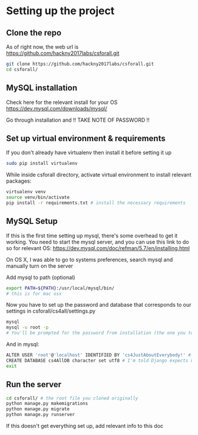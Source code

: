# Setting up the project

## Clone the repo 

As of right now, the web url is https://github.com/hackny2017labs/csforall.git
```sh
git clone https://github.com/hackny2017labs/csforall.git
cd csforall/
```

## MySQL installation

Check here for the relevant install for your OS
https://dev.mysql.com/downloads/mysql/

Go through installation and !! TAKE NOTE OF PASSWORD !!


## Set up virtual environment & requirements

If you don't already have virtualenv then install it before setting it up
```sh
sudo pip install virtualenv
```
While inside csforall directory, activate virtual environment to install relevant packages:
```sh
virtualenv venv
source venv/bin/activate
pip install -r requirements.txt # install the necessary requirements
```

## MySQL Setup

If this is the first time setting up mysql, there's some overhead to get it working. You need to start the mysql server, and you can use this link to do so for relevant OS: 
https://dev.mysql.com/doc/refman/5.7/en/installing.html

On OS X, I was able to go to systems preferences, search mysql and manually turn on the server

Add mysql to path (optional)
```sh
export PATH=${PATH}:/usr/local/mysql/bin/
# this is for mac osx
```

Now you have to set up the password and database that corresponds to our settings in csforall/cs4all/settings.py
```sh
mysql
mysql -u root -p
# You'll be prompted for the password from installation (the one you took note of hopefully)
```

And in mysql:
```sh
ALTER USER 'root'@'localhost' IDENTIFIED BY 'cs4JustAboutEverybody!' # change to relevant password
CREATE DATABASE cs4AllDB character set utf8 # I'm told Django expects utf8. The name is for convenience.
exit
```
## Run the server

```sh
cd csforall/ # the root file you cloned originally
python manage.py makemigrations
python manage.py migrate
python manage.py runserver
```
If this doesn't get everything set up, add relevant info to this doc
